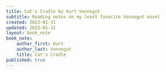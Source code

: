 ```yaml
---
title: Cat's Cradle by Kurt Vonnegut
subtitle: Reading notes on my least favorite Vonnegut novel
created: 2023-01-31
updated: 2023-01-31
layout: book_note
book_note:
    author_first: Kurt
    author_last: Vonnegut
    title: Cat's Cradle
published: true
---
```

